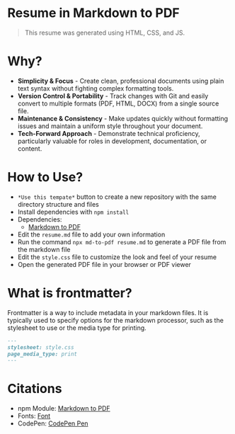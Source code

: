 # Resume in Markdown to PDF

> This resume was generated using HTML, CSS, and JS.

# Why?
* **Simplicity & Focus** - Create clean, professional documents using plain text syntax without fighting complex formatting tools.
* **Version Control & Portability** - Track changes with Git and easily convert to multiple formats (PDF, HTML, DOCX) from a single source file.
* **Maintenance & Consistency** - Make updates quickly without formatting issues and maintain a uniform style throughout your document.
* **Tech-Forward Approach** - Demonstrate technical proficiency, particularly valuable for roles in development, documentation, or content.


# How to Use?
* `*Use this tempate*` button to create a new repository with the same directory structure and files
* Install dependencies with `npm install`
* Dependencies:
    - [Markdown to PDF](https://www.npmjs.com/package/md-to-pdf)
* Edit the `resume.md` file to add your own information
* Run the command `npx md-to-pdf resume.md` to generate a PDF file from the markdown file
* Edit the `style.css` file to customize the look and feel of your resume
* Open the generated PDF file in your browser or PDF viewer

# What is frontmatter?
Frontmatter is a way to include metadata in your markdown files. It is typically used to specify options for the markdown processor, such as the stylesheet to use or the media type for printing.

``` resume.md
---
stylesheet: style.css
page_media_type: print
---
```

# Citations
* npm Module: [Markdown to PDF](https://www.npmjs.com/package/md-to-pdf)
* Fonts: [Font](#)
* CodePen: [CodePen Pen](#)
